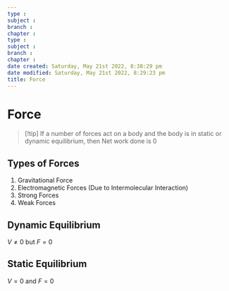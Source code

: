 ```yaml
---
type : 
subject : 
branch :
chapter :
type : 
subject : 
branch :
chapter :
date created: Saturday, May 21st 2022, 8:38:29 pm
date modified: Saturday, May 21st 2022, 8:29:23 pm
title: Force
---
```


# Force

>[!tip] If a number of forces act on a body and the body is in static or dynamic equilibrium, then Net work done is $0$

## Types of Forces
1. Gravitational Force
2. Electromagnetic Forces (Due to Intermolecular Interaction)
3. Strong Forces
4. Weak Forces




## Dynamic Equilibrium

$V \neq 0$ but $F = 0$

## Static Equilibrium

$V = 0$ and $F = 0$
